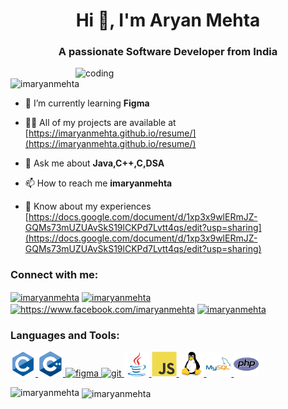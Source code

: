<h1 align="center">Hi 👋, I'm Aryan Mehta</h1>
<h3 align="center">A passionate Software Developer from India</h3>
<img align="right" alt="coding" width="400" src="https://user-images.githubusercontent.com/55389276/140866485-8fb1c876-9a8f-4d6a-98dc-08c4981eaf70.gif">


<p align="left"> <img src="https://komarev.com/ghpvc/?username=imaryanmehta&label=Profile%20views&color=0e75b6&style=flat" alt="imaryanmehta" /> </p>

- 🌱 I’m currently learning **Figma**

- 👨‍💻 All of my projects are available at [https://imaryanmehta.github.io/resume/](https://imaryanmehta.github.io/resume/)

- 💬 Ask me about **Java,C++,C,DSA**

- 📫 How to reach me **imaryanmehta**

- 📄 Know about my experiences [https://docs.google.com/document/d/1xp3x9wlERmJZ-GQMs73mUZUAvSkS19lCKPd7Lvtt4qs/edit?usp=sharing](https://docs.google.com/document/d/1xp3x9wlERmJZ-GQMs73mUZUAvSkS19lCKPd7Lvtt4qs/edit?usp=sharing)

<h3 align="left">Connect with me:</h3>
<p align="left">
<a href="https://twitter.com/imaryanmehta" target="blank"><img align="center" src="https://raw.githubusercontent.com/rahuldkjain/github-profile-readme-generator/master/src/images/icons/Social/twitter.svg" alt="imaryanmehta" height="30" width="40" /></a>
<a href="https://linkedin.com/in/imaryanmehta" target="blank"><img align="center" src="https://raw.githubusercontent.com/rahuldkjain/github-profile-readme-generator/master/src/images/icons/Social/linked-in-alt.svg" alt="imaryanmehta" height="30" width="40" /></a>
<a href="https://fb.com/https://www.facebook.com/imaryanmehta" target="blank"><img align="center" src="https://raw.githubusercontent.com/rahuldkjain/github-profile-readme-generator/master/src/images/icons/Social/facebook.svg" alt="https://www.facebook.com/imaryanmehta" height="30" width="40" /></a>
<a href="https://instagram.com/imaryanmehta" target="blank"><img align="center" src="https://raw.githubusercontent.com/rahuldkjain/github-profile-readme-generator/master/src/images/icons/Social/instagram.svg" alt="imaryanmehta" height="30" width="40" /></a>
</p>

<h3 align="left">Languages and Tools:</h3>
<p align="left"> <a href="https://www.cprogramming.com/" target="_blank" rel="noreferrer"> <img src="https://raw.githubusercontent.com/devicons/devicon/master/icons/c/c-original.svg" alt="c" width="40" height="40"/> </a> <a href="https://www.w3schools.com/cpp/" target="_blank" rel="noreferrer"> <img src="https://raw.githubusercontent.com/devicons/devicon/master/icons/cplusplus/cplusplus-original.svg" alt="cplusplus" width="40" height="40"/> </a> <a href="https://www.figma.com/" target="_blank" rel="noreferrer"> <img src="https://www.vectorlogo.zone/logos/figma/figma-icon.svg" alt="figma" width="40" height="40"/> </a> <a href="https://git-scm.com/" target="_blank" rel="noreferrer"> <img src="https://www.vectorlogo.zone/logos/git-scm/git-scm-icon.svg" alt="git" width="40" height="40"/> </a> <a href="https://www.java.com" target="_blank" rel="noreferrer"> <img src="https://raw.githubusercontent.com/devicons/devicon/master/icons/java/java-original.svg" alt="java" width="40" height="40"/> </a> <a href="https://developer.mozilla.org/en-US/docs/Web/JavaScript" target="_blank" rel="noreferrer"> <img src="https://raw.githubusercontent.com/devicons/devicon/master/icons/javascript/javascript-original.svg" alt="javascript" width="40" height="40"/> </a> <a href="https://www.linux.org/" target="_blank" rel="noreferrer"> <img src="https://raw.githubusercontent.com/devicons/devicon/master/icons/linux/linux-original.svg" alt="linux" width="40" height="40"/> </a> <a href="https://www.mysql.com/" target="_blank" rel="noreferrer"> <img src="https://raw.githubusercontent.com/devicons/devicon/master/icons/mysql/mysql-original-wordmark.svg" alt="mysql" width="40" height="40"/> </a> <a href="https://www.php.net" target="_blank" rel="noreferrer"> <img src="https://raw.githubusercontent.com/devicons/devicon/master/icons/php/php-original.svg" alt="php" width="40" height="40"/> </a> </p>

<p><img align="left" src="https://github-readme-stats.vercel.app/api/top-langs?username=imaryanmehta&show_icons=true&locale=en&layout=compact" alt="imaryanmehta" /></p>

<p>&nbsp;<img align="center" src="https://github-readme-stats.vercel.app/api?username=imaryanmehta&show_icons=true&locale=en" alt="imaryanmehta" /></p>
